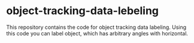 # object-tracking-data-lebeling
This repository contains the code for object tracking data labeling.  Using this code you can label object, which has arbitrary angles with horizontal. 
